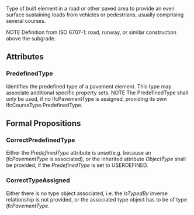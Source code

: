 Type of built element in a road or other paved area to provide an even surface sustaining loads from vehicles or pedestrians, usually comprising several courses.

<!-- end of short definition -->

NOTE Definition from ISO 6707-1: road, runway, or similar construction above the subgrade.

## Attributes

### PredefinedType
Identifies the predefined type of a pavement element. This type may associate additional specific property sets.
NOTE The PredefinedType shall only be used, if no IfcPavementType is assigned, providing its own IfcCourseType.PredefinedType.

## Formal Propositions

### CorrectPredefinedType
Either the _PredefinedType_ attribute is unset(e.g. because an _IfcPavementType_ is associated), or the inherited attribute _ObjectType_ shall be provided, if the _PredefinedType_ is set to USERDEFINED.

### CorrectTypeAssigned
Either there is no type object associated, i.e. the _IsTypedBy_ inverse relationship is not provided, or the associated type object has to be of type _IfcPavementType_.
